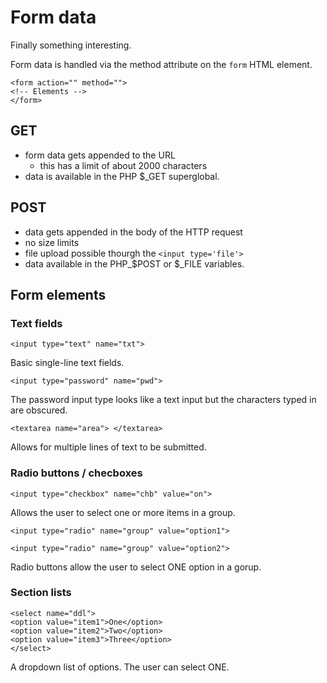 # Form data

Finally something interesting.

Form data is handled via the method attribute on the `form` HTML element.

```
<form action="" method="">
<!-- Elements -->
</form>
```

## GET
- form data gets appended to the URL
  - this has a limit of about 2000 characters
- data is available in the PHP $_GET superglobal.

## POST
- data gets appended in the body of the HTTP request
- no size limits
- file upload possible thourgh the `<input type='file'>`
- data available in the PHP_$POST or $_FILE variables.

## Form elements
### Text fields

`<input type="text" name="txt">`

Basic single-line text fields.

`<input type="password" name="pwd">`

The password input type looks like a text input but the characters typed in are obscured.

`<textarea name="area"> </textarea>`

Allows for multiple lines of text to be submitted.

### Radio buttons / checboxes

`<input type="checkbox" name="chb" value="on">`

Allows the user to select one or more items in a group.

`<input type="radio" name="group" value="option1">`

`<input type="radio" name="group" value="option2">`

Radio buttons allow the user to select ONE option in a gorup.

### Section lists

```
<select name="ddl">
<option value="item1">One</option>
<option value="item2">Two</option>
<option value="item3">Three</option>
</select>
```
A dropdown list of options. The user can select ONE.

